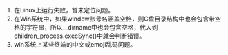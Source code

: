 1. 在Linux上运行失败，暂未定位问题。
2. 在Win系统中，如果window账号名涵盖空格，则C盘目录结构中也会包含带空格的字符串，所以__dirname中也会包含空格，代入到children_process.execSync()中就会判断错误。
3. win系统上某些终端的中文或emoji乱码问题。
